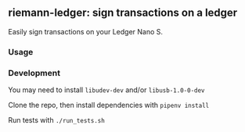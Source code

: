 ## riemann-ledger: sign transactions on a ledger

Easily sign transactions on your Ledger Nano S.

### Usage

### Development

You may need to install `libudev-dev` and/or `libusb-1.0-0-dev`

Clone the repo, then install dependencies with `pipenv install`


Run tests with `./run_tests.sh`
